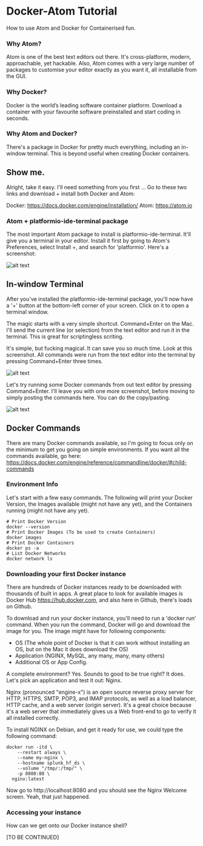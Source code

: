 # Docker-Atom Tutorial
How to use Atom and Docker for Containerised fun.

### Why Atom?
Atom is one of the best text editors out there. It's cross-platform, modern, approachable, yet hackable. Also, Atom comes with a very large number of packages to customise your editor exactly as you want it, all installable from the GUI.

### Why Docker?
Docker is the world’s leading software container platform. Download a container with your favourite software preinstalled and start coding in seconds.

### Why Atom and Docker?
There's a package in Docker for pretty much everything, including an in-window terminal. This is beyond useful when creating Docker containers.

## Show me.
Alright, take it easy. I'll need something from you first ... Go to these two links and download + install both Docker and Atom:

Docker: https://docs.docker.com/engine/installation/
Atom: https://atom.io

### Atom + platformio-ide-terminal package
The most important Atom package to install is platformio-ide-terminal. It'll give you a terminal in your editor. Install it first by going to Atom's Preferences, select Install +, and search for 'platformio'. Here's a screenshot:

![alt text](https://github.com/dformoso/docker-atom-tutorial/blob/master/platformio.png)

## In-window Terminal
After you've installed the platformio-ide-terminal package, you'll now have a '+' button at the bottom-left corner of your screen. Click on it to open a terminal window.

The magic starts with a very simple shortcut. Command+Enter on the Mac. I'll send the current line (or selection) from the text editor and run it in the terminal. This is great for scriptingless scriting.

It's simple, but fucking magical. It can save you so much time. Look at this screenshot. All commands were run from the text editor into the terminal by pressing Command+Enter three times.

![alt text](https://github.com/dformoso/docker-atom-tutorial/blob/master/atom.png)

Let's try running some Docker commands from out text editor by pressing Command+Enter. I'll leave you with one more screenshot, before moving to simply posting the commands here. You can do the copy/pasting.

![alt text](https://github.com/dformoso/docker-atom-tutorial/blob/master/dockercom.png)

## Docker Commands
There are many Docker commands available, so I'm going to focus only on the minimum to get you going on simple environments. If you want all the commands available, go here: https://docs.docker.com/engine/reference/commandline/docker/#child-commands

### Environment Info
Let's start with a few easy commands. 
The following will print your Docker Version, the Images available (might not have any yet), and the Containers running (might not have any yet).

```shell
# Print Docker Version
docker --version
# Print Docker Images (To be used to create Containers)
docker images
# Print Docker Containers
docker ps -a
# List Docker Networks
docker network ls
```
### Downloading your first Docker instance
There are hundreds of Docker instances ready to be downloaded with thousands of built in apps. A great place to look for available images is Docker Hub https://hub.docker.com, and also here in Github, there's loads on Github.

To download and run your docker instance, you'll need to run a 'docker run' command. When you run the command, Docker will go and download the image for you. The image might have for following components:

- OS (The whole point of Docker is that it can work without installing an OS, but on the Mac it does download the OS)
- Application (NGINX, MySQL, any many, many, many others)
- Additional OS or App Config.

A complete environment? Yes. Sounds to good to be true right? It does. Let's pick an application and test it out: Nginx.

Nginx (pronounced "engine-x") is an open source reverse proxy server for HTTP, HTTPS, SMTP, POP3, and IMAP protocols, as well as a load balancer, HTTP cache, and a web server (origin server). It's a great choice because it's a web server that immediately gives us a Web front-end to go to verify it all installed correctly.

To install NGINX on Debian, and get it ready for use, we could type the following command:

```shell
docker run -itd \
    --restart always \
    --name my-nginx \
    --hostname splunk_hf_ds \
    --volume "/tmp/:/tmp/" \
    -p 8080:80 \
  nginx:latest
```

Now go to http://localhost:8080 and you should see the Nginx Welcome screen. 
Yeah, that just happened.

### Accessing your instance
How can we get onto our Docker instance shell?

[TO BE CONTINUED]
